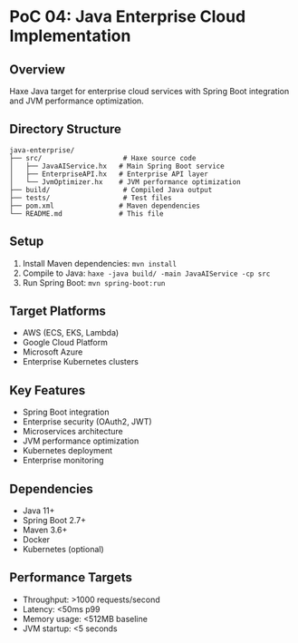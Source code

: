 # PoC 04: Java Enterprise Cloud Implementation

## Overview
Haxe Java target for enterprise cloud services with Spring Boot integration and JVM performance optimization.

## Directory Structure
```
java-enterprise/
├── src/                    # Haxe source code
│   ├── JavaAIService.hx   # Main Spring Boot service
│   ├── EnterpriseAPI.hx   # Enterprise API layer
│   └── JvmOptimizer.hx    # JVM performance optimization
├── build/                  # Compiled Java output
├── tests/                  # Test files
├── pom.xml                # Maven dependencies
└── README.md              # This file
```

## Setup
1. Install Maven dependencies: `mvn install`
2. Compile to Java: `haxe -java build/ -main JavaAIService -cp src`
3. Run Spring Boot: `mvn spring-boot:run`

## Target Platforms
- AWS (ECS, EKS, Lambda)
- Google Cloud Platform
- Microsoft Azure
- Enterprise Kubernetes clusters

## Key Features
- Spring Boot integration
- Enterprise security (OAuth2, JWT)
- Microservices architecture
- JVM performance optimization
- Kubernetes deployment
- Enterprise monitoring

## Dependencies
- Java 11+
- Spring Boot 2.7+
- Maven 3.6+
- Docker
- Kubernetes (optional)

## Performance Targets
- Throughput: >1000 requests/second
- Latency: <50ms p99
- Memory usage: <512MB baseline
- JVM startup: <5 seconds